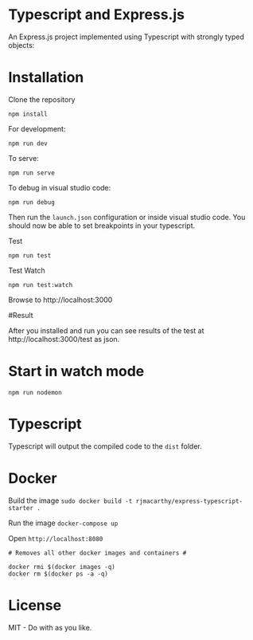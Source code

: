 Typescript and Express.js 
=========================

An Express.js project implemented using Typescript with strongly typed objects:

# Installation

Clone the repository

```
npm install 
```

For development:
```
npm run dev
```

To serve:
```
npm run serve
```

To debug in visual studio code:
```
npm run debug
```

Then run the `launch.json` configuration or inside visual studio code.  You should now be able to set breakpoints in your typescript.

Test
```
npm run test
```

Test Watch
```
npm run test:watch
```

Browse to http://localhost:3000

#Result 

After you installed and run you can see results of the test at http://localhost:3000/test as json.


# Start in watch mode

`npm run nodemon`

# Typescript

Typescript will output the compiled code to the `dist` folder.

# Docker

Build the image `sudo docker build -t rjmacarthy/express-typescript-starter .`

Run the image `docker-compose up`

Open `http://localhost:8080`

```
# Removes all other docker images and containers #

docker rmi $(docker images -q)
docker rm $(docker ps -a -q)
```



# License

MIT - Do with as you like.

